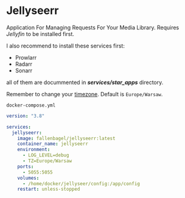 # Jellyseerr
Application For Managing Requests For Your Media Library. Requires *Jellyfin* to be installed first.

I also recommend to install these services first:
- Prowlarr
- Radarr
- Sonarr

all of them are docummented in ***services/star_apps*** directory.

Remember to change your [timezone](https://kevinnovak.github.io/Time-Zone-Picker/). Default is ``Europe/Warsaw``.

``docker-compose.yml``
```yaml
version: "3.8"

services:
  jellyseerr:
    image: fallenbagel/jellyseerr:latest
    container_name: jellyseerr
    environment:
      - LOG_LEVEL=debug
      - TZ=Europe/Warsaw
    ports:
      - 5055:5055
    volumes:
      - /home/docker/jellyseer/config:/app/config
    restart: unless-stopped
```